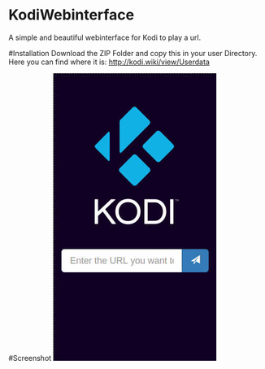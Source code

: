 # KodiWebinterface
A simple and beautiful webinterface for Kodi to play a url.

#Installation
Download the ZIP Folder and copy this in your user Directory.
Here you can find where it is: http://kodi.wiki/view/Userdata

#Screenshot
![Screenshot](https://github.com/tigerxy/KodiWebinterface/raw/master/kodi.webinterface.jpg)
